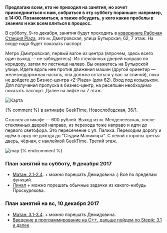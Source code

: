 **Предлагаю всем, кто не приходил на занятия, но хочет присоединиться к нам, собраться в эту субботу пораньше: например, в 14:00. Познакомиться, а также обсудить, у кого какие пробелы в знаниях и как всем влиться в процесс.**

В субботу, 9-го декабря, занятия будут проходить в [коворкинге Рабочая Станция Plaza](http://coworkstation.ru/plaza), это м. Дмитровская, улица Бутырская, 62, 7 этаж. На входе надо будет показать паспорт.

Метро Дмитровская, первый вагон из центра (впрочем, здесь всего один выход — не заблудитесь). Из стеклянных дверей направо по коридору, затем по лестнице налево. Вы окажетесь на Бутырской улице. Идете вдоль нее против движения машин (другой ориентир — железнодорожная насыпь, она должна остаться у вас за спиной), пока не дойдете до Бизнес-центра «Z-Plaza» (дом 62). Вход под козырьком.
Для получения пропуска в бизнес-центр, на ресепшен необходимо показать паспорт.
Далее на лифте на 7 этаж.

![Карта](https://mariamyzz.github.io/csweekend/assets/map_coworking_station.png)

{% comment %} 
в антикафе GeekTime, Новослободская, 36/1.  

Стопчек антикафе — 600 рублей.
Выход из м. Менделеевская, после стеклянных дверей направо, из перехода тоже направо и идти до первого светофора. Это пересечение с ул. Палиха. Переходим дорогу и идём в арку не доходя до "Студии Маникюра". С левой стороны третья дверь, чёрная, с наклейкой GeekTime. Третий этаж.

![map](https://pp.userapi.com/c622517/v622517522/4ccf2/HijHNyPsegI.jpg)
{% endcomment %}

### План занятий на субботу, 9 декабря 2017
- [Матан: 2.1-2.4](https://stepik.org/course/95/syllabus). + можно порешать Демидовича :) Всё по пределам функций.
- [Линал](https://stepik.org/course/79/syllabus) + можно порешать обычные задачки из какого-нибудь Проскурякова.

### План занятий на вс, 10 декабря 2017
- [Матан: 3.1-3.4](https://stepik.org/course/95/syllabus). + можно порешать Демидовича.
- [Введение в программирование на С++, дальше пойдем по Stepik: 3.1 и далее](https://stepik.org/course/7/syllabus)
